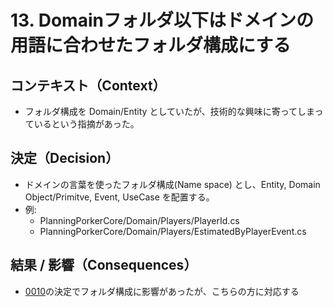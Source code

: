 # 13. Domainフォルダ以下はドメインの用語に合わせたフォルダ構成にする

## コンテキスト（Context）

- フォルダ構成を Domain/Entity としていたが、技術的な興味に寄ってしまっているという指摘があった。


## 決定（Decision）

- ドメインの言葉を使ったフォルダ構成(Name space) とし、Entity, Domain Object/Primitve, Event, UseCase を配置する。
 - 例: 
   - PlanningPorkerCore/Domain/Players/PlayerId.cs
   - PlanningPorkerCore/Domain/Players/EstimatedByPlayerEvent.cs
 


## 結果 / 影響（Consequences）

- [0010](./0010-EventStoreDBに入出力するDomainEventをSerializableにする.md)の決定でフォルダ構成に影響があったが、こちらの方に対応する
